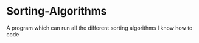 # Sorting-Algorithms
A program which can run all the different sorting algorithms I know how to code
